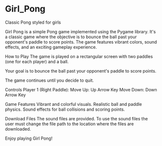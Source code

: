 # Girl_Pong
Classic Pong styled for girls

Girl Pong is a simple Pong game implemented using the Pygame library. It's a classic game where the objective is to bounce the ball past your opponent's paddle to score points. The game features vibrant colors, sound effects, and an exciting gameplay experience.

How to Play
The game is played on a rectangular screen with two paddles (one for each player) and a ball.

Your goal is to bounce the ball past your opponent's paddle to score points.

The game continues until you decide to quit.

Controls
Player 1 (Right Paddle):
Move Up: Up Arrow Key
Move Down: Down Arrow Key

Game Features
Vibrant and colorful visuals.
Realistic ball and paddle physics.
Sound effects for ball collisions and scoring points.

Download Files
The sound files are provided.  To use the sound files the user must change the file path to the location where the files are downloaded.

Enjoy playing Girl Pong!

